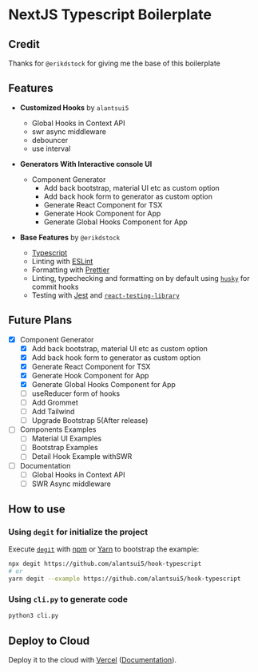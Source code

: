 # NextJS Typescript Boilerplate

## Credit

Thanks for `@erikdstock` for giving me the base of this boilerplate

## Features

- __Customized Hooks__ by `alantsui5`
	- Global Hooks in Context API
	- swr async middleware
	- debouncer
	- use interval

- __Generators With Interactive console UI__
	- Component Generator
		- Add back bootstrap, material UI etc as custom option
		- Add back hook form to generator as custom option
		- Generate React Component for TSX
		- Generate Hook Component for App
		- Generate Global Hooks Component for App

- __Base Features__ by `@erikdstock`

	- [Typescript](https://www.typescriptlang.org/)
	- Linting with [ESLint](https://eslint.org/)
	- Formatting with [Prettier](https://prettier.io/)
	- Linting, typechecking and formatting on by default using [`husky`](https://github.com/typicode/husky) for commit hooks
	- Testing with [Jest](https://jestjs.io/) and [`react-testing-library`](https://testing-library.com/docs/react-testing-library/intro)

## Future Plans

- [x] Component Generator
	- [x] Add back bootstrap, material UI etc as custom option
	- [x] Add back hook form to generator as custom option
	- [x] Generate React Component for TSX
	- [x] Generate Hook Component for App
	- [x] Generate Global Hooks Component for App
	- [ ] useReducer form of hooks
	- [ ] Add Grommet
	- [ ] Add Tailwind
	- [ ] Upgrade Bootstrap 5(After release)
- [ ] Components Examples
	- [ ] Material UI Examples
	- [ ] Bootstrap Examples
	- [ ] Detail Hook Example withSWR
- [ ] Documentation
	- [ ] Global Hooks in Context API
	- [ ] SWR Async middleware

## How to use

### Using `degit` for initialize the project

Execute [`degit`](degit) with [npm](https://docs.npmjs.com/cli/init) or [Yarn](https://yarnpkg.com/lang/en/docs/cli/create/) to bootstrap the example:

```bash
npx degit https://github.com/alantsui5/hook-typescript
# or
yarn degit --example https://github.com/alantsui5/hook-typescript
```

### Using `cli.py` to generate code

```bash
python3 cli.py
```

## Deploy to Cloud

Deploy it to the cloud with [Vercel](https://vercel.com/import?filter=next.js&utm_source=github&utm_medium=readme&utm_campaign=next-example) ([Documentation](https://nextjs.org/docs/deployment)).
